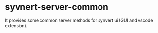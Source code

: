 # syvnert-server-common

It provides some common server methods for synvert ui (GUI and vscode extension).
